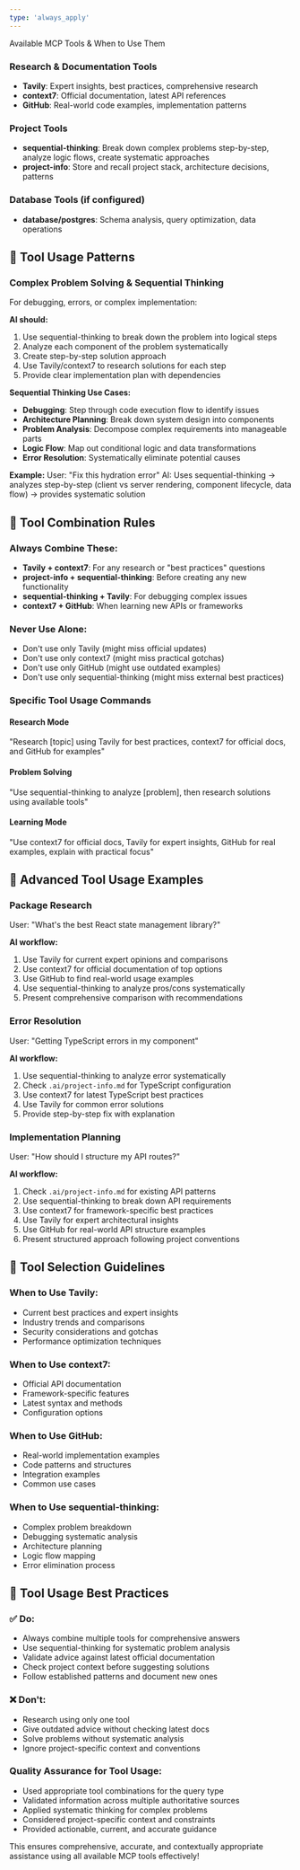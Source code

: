 ```yaml
---
type: 'always_apply'
---
```


Available MCP Tools & When to Use Them

### Research & Documentation Tools

- **Tavily**: Expert insights, best practices, comprehensive research
- **context7**: Official documentation, latest API references
- **GitHub**: Real-world code examples, implementation patterns

### Project Tools

- **sequential-thinking**: Break down complex problems step-by-step, analyze logic flows, create
  systematic approaches
- **project-info**: Store and recall project stack, architecture decisions, patterns

### Database Tools (if configured)

- **database/postgres**: Schema analysis, query optimization, data operations

## 🎯 Tool Usage Patterns

### Complex Problem Solving & Sequential Thinking

For debugging, errors, or complex implementation:

**AI should:**

1. Use sequential-thinking to break down the problem into logical steps
2. Analyze each component of the problem systematically
3. Create step-by-step solution approach
4. Use Tavily/context7 to research solutions for each step
5. Provide clear implementation plan with dependencies

**Sequential Thinking Use Cases:**

- **Debugging**: Step through code execution flow to identify issues
- **Architecture Planning**: Break down system design into components
- **Problem Analysis**: Decompose complex requirements into manageable parts
- **Logic Flow**: Map out conditional logic and data transformations
- **Error Resolution**: Systematically eliminate potential causes

**Example:** User: "Fix this hydration error" AI: Uses sequential-thinking → analyzes step-by-step
(client vs server rendering, component lifecycle, data flow) → provides systematic solution

## 🔧 Tool Combination Rules

### Always Combine These:

- **Tavily + context7**: For any research or "best practices" questions
- **project-info + sequential-thinking**: Before creating any new functionality
- **sequential-thinking + Tavily**: For debugging complex issues
- **context7 + GitHub**: When learning new APIs or frameworks

### Never Use Alone:

- Don't use only Tavily (might miss official updates)
- Don't use only context7 (might miss practical gotchas)
- Don't use only GitHub (might use outdated examples)
- Don't use only sequential-thinking (might miss external best practices)

### Specific Tool Usage Commands

#### Research Mode

"Research [topic] using Tavily for best practices, context7 for official docs, and GitHub for
examples"

#### Problem Solving

"Use sequential-thinking to analyze [problem], then research solutions using available tools"

#### Learning Mode

"Use context7 for official docs, Tavily for expert insights, GitHub for real examples, explain with
practical focus"

## 🎪 Advanced Tool Usage Examples

### Package Research

User: "What's the best React state management library?"

**AI workflow:**

1. Use Tavily for current expert opinions and comparisons
2. Use context7 for official documentation of top options
3. Use GitHub to find real-world usage examples
4. Use sequential-thinking to analyze pros/cons systematically
5. Present comprehensive comparison with recommendations

### Error Resolution

User: "Getting TypeScript errors in my component"

**AI workflow:**

1. Use sequential-thinking to analyze error systematically
2. Check `.ai/project-info.md` for TypeScript configuration
3. Use context7 for latest TypeScript best practices
4. Use Tavily for common error solutions
5. Provide step-by-step fix with explanation

### Implementation Planning

User: "How should I structure my API routes?"

**AI workflow:**

1. Check `.ai/project-info.md` for existing API patterns
2. Use sequential-thinking to break down API requirements
3. Use context7 for framework-specific best practices
4. Use Tavily for expert architectural insights
5. Use GitHub for real-world API structure examples
6. Present structured approach following project conventions

## 🎯 Tool Selection Guidelines

### When to Use Tavily:

- Current best practices and expert insights
- Industry trends and comparisons
- Security considerations and gotchas
- Performance optimization techniques

### When to Use context7:

- Official API documentation
- Framework-specific features
- Latest syntax and methods
- Configuration options

### When to Use GitHub:

- Real-world implementation examples
- Code patterns and structures
- Integration examples
- Common use cases

### When to Use sequential-thinking:

- Complex problem breakdown
- Debugging systematic analysis
- Architecture planning
- Logic flow mapping
- Error elimination process

## 🚨 Tool Usage Best Practices

### ✅ Do:

- Always combine multiple tools for comprehensive answers
- Use sequential-thinking for systematic problem analysis
- Validate advice against latest official documentation
- Check project context before suggesting solutions
- Follow established patterns and document new ones

### ❌ Don't:

- Research using only one tool
- Give outdated advice without checking latest docs
- Solve problems without systematic analysis
- Ignore project-specific context and conventions

### Quality Assurance for Tool Usage:

- Used appropriate tool combinations for the query type
- Validated information across multiple authoritative sources
- Applied systematic thinking for complex problems
- Considered project-specific context and constraints
- Provided actionable, current, and accurate guidance

This ensures comprehensive, accurate, and contextually appropriate assistance using all available
MCP tools effectively!
